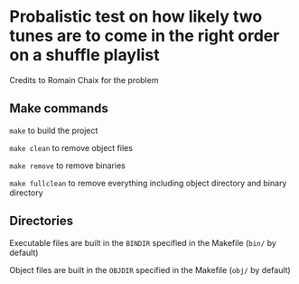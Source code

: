 # Probalistic test on how likely two tunes are to come in the right order on a shuffle playlist

Credits to Romain Chaix for the problem

## Make commands

```make``` to build the project

```make clean``` to remove object files

```make remove``` to remove binaries

```make fullclean``` to remove everything including object directory and
binary directory

## Directories

Executable files are built in the `BINDIR` specified in the Makefile
(`bin/` by default)

Object files are built in the `OBJDIR` specified in the Makefile
(`obj/` by default)
